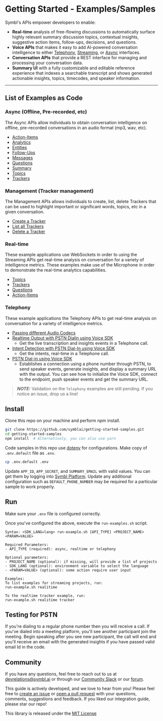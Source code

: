 # Getting Started - Examples/Samples

Symbl's APIs empower developers to enable: 
- **Real-time** analysis of free-flowing discussions to automatically surface highly relevant summary discussion topics, contextual insights, suggestive action items, follow-ups, decisions, and questions.
- **Voice APIs** that makes it easy to add AI-powered conversation intelligence to either [Telephony][telephony], [Streaming][streaming], or [Async][async] interfaces.
- **Conversation APIs** that provide a REST interface for managing and processing your conversation data.
- **Summary UI** with a fully customizable and editable reference experience that indexes a searchable transcript and shows generated actionable insights, topics, timecodes, and speaker information.

<hr />

## List of Examples as Code

### Async (Offline, Pre-recorded, etc)

The Async APIs allow individuals to obtain conversation intelligence on offline,
pre-recorded conversations in an audio format (mp3, wav, etc).

- [Action-Items](./examples/node/async/action-items)
- [Analytics](./examples/node/async/analytics)
- [Entities](./examples/node/async/entites)
- [Follow-Ups](./examples/node/async/follow-ups)
- [Messages](./examples/node/async/messages)
- [Questions](./examples/node/async/questions)
- [Summary](./examples/node/async/summary)
- [Topics](./examples/node/async/topics)
- [Trackers](./examples/node/async/trackers)

### Management (Tracker management)

The Management APIs allows individuals to create, list, delete Trackers that can be used
to highlight important or significant words, topics, etc in a given conversation.

- [Create a Tracker](./examples/node/management/create)
- [List all Trackers](./examples/node/management/list)
- [Delete a Tracker](./examples/node/management/delete)

### Real-time

These example applications use WebSockets in order to using the Streaming APIs
get real-time analysis on conversation for a variety of intelligence metrics. These
examples make use of the Microphone in order to demonstrate the real-time
analytics capabilities.

- [Topics](./examples/node/realtime/topics)
- [Trackers](./examples/node/realtime/trackers)
- [Questions](./examples/node/realtime/questions)
- [Action-Items](./examples/node/realtime/action-items)

### Telephony

These example applications the Telephony APIs to get real-time analysis on conversation
for a variety of intelligence metrics.

- [Passing different Audio Codecs](./examples/node/telephony/custom-audio-config)
- [Realtime Output with PSTN Dialin using Voice SDK](./examples/node/telephony/realtime-insights-transcription)
  - Get the live transcription and insights events in a Telephone call.
- [Intent Detection with PSTN Dial-In using Voice SDK](./examples/node/telephony/realtime-intent-detection)
  - Get the intents, real-time in a Telephone call.
- [PSTN Dial-in using Voice SDK](./examples/node/telephony/speaker-events)
  - Establishes a connection using a phone number through PSTN, to send speaker
    events, generate insights, and display a summary URL with the output. You
    can see how to initialize the Voice SDK, connect to the endpoint, push
    speaker events and get the summary URL.

> **_NOTE:_** Validation on the `Telephony` examples are still pending. If you notice an issue, drop us a line!

## Install

Clone this repo on your machine and perform npm install.

```bash
git clone https://github.com/symblai/getting-started-samples.git
cd getting-started-samples
npm install  # Alternatively, you can also use yarn
```

Code samples in this repo use [dotenv](https://github.com/motdotla/dotenv) for
configurations. Make copy of `.env.default` file as `.env`.

```bash
cp .env.default .env
```

Update `APP_ID`, `APP_SECRET`, and `SUMMARY_EMAIL` with valid values. You can
get them by logging into [Symbl Platform](https://platform.symbl.ai). Update
any additional configuration such as `DEFAULT_PHONE_NUMBER` may be required for
a particular sample to work properly.

## Run

Make sure your `.env` file is configured correctly.

Once you've configured the above, execute the `run-examples.sh` script.

```
Syntax: <SDK_LANG=lang> run-example.sh [API_TYPE] <PROJECT_NAME> <PARAM=VALUE>
 
Required Parameters:
- API_TYPE (required): async, realtime or telephony
 
Optional parameters:
- PROJECT_NAME (optional): if missing, will provide a list of projects
- SDK_LANG (optional): environment variable to select the language
- <PARAM=VALUE> (optional): some action require user input
 
Examples:
To list examples for streaming projects, run:
run-example.sh realitime
 
To the realtime tracker example, run:
run-example.sh realitime tracker
```

## Testing for PSTN

If you're dialing to a regular phone number then you will receive a call. If
you've dialed into a meeting platform, you'll see another participant join the
meeting. Begin speaking after you see new participant, the call will end and
you'll receive an email with the generated insights if you have passed valid
email Id in the code.

## Community

If you have any questions, feel free to reach out to us at devrelations@symbl.ai or through our [Community Slack][slack] or our [forum][developer_community].

This guide is actively developed, and we love to hear from you! Please feel free to [create an issue][issues] or [open a pull request][pulls] with your questions, comments, suggestions and feedback.  If you liked our integration guide, please star our repo!

This library is released under the [MIT License][license]

[telephony]: https://docs.symbl.ai/docs/telephony/overview/post-api
[streaming]: https://docs.symbl.ai/reference/streaming-api-reference
[async]: https://docs.symbl.ai/reference/async-api-1
[developer_community]: https://community.symbl.ai/?_ga=2.134156042.526040298.1609788827-1505817196.1609788827
[slack]: https://join.slack.com/t/symbldotai/shared_invite/zt-4sic2s11-D3x496pll8UHSJ89cm78CA
[signup]: https://platform.symbl.ai/?_ga=2.63499307.526040298.1609788827-1505817196.1609788827
[issues]: https://github.com/symblai/getting-started-samples/issues
[pulls]: https://github.com/symblai/getting-started-samples/pulls
[license]: LICENSE

